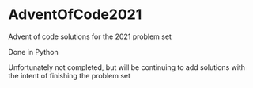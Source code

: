 # AdventOfCode2021
Advent of code solutions for the 2021 problem set

Done in Python

Unfortunately not completed, but will be continuing to add solutions with the intent of finishing the problem set
